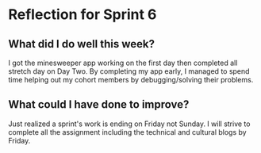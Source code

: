 # Reflection for Sprint 6
## What did I do well this week?
I got the minesweeper app working on the first day then completed all stretch day on Day Two. By completing my app early, I managed to spend time helping out my cohort members by debugging/solving their problems.

## What could I have done to improve?
Just realized a sprint's work is ending on Friday not Sunday. I will strive to complete all the assignment including the technical and cultural blogs by Friday.
